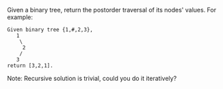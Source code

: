 Given a binary tree, return the postorder traversal of its nodes' values.
For example:
```
Given binary tree {1,#,2,3},
   1
    \
     2
    /
   3
return [3,2,1].
```
Note: Recursive solution is trivial, could you do it iteratively?